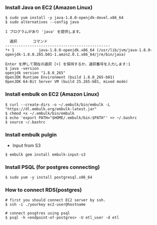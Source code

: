 ### Install Java on EC2 (Amazon Linux)
```
$ sudo yum install -y java-1.8.0-openjdk-devel.x86_64
$ sudo alternatives --config java

1 プログラムがあり 'java' を提供します。

  選択       コマンド
-----------------------------------------------
*+ 1           java-1.8.0-openjdk.x86_64 (/usr/lib/jvm/java-1.8.0-openjdk-1.8.0.265.b01-1.amzn2.0.1.x86_64/jre/bin/java)

Enter を押して現在の選択 [+] を保持するか、選択番号を入力します:1
$ java -version
openjdk version "1.8.0_265"
OpenJDK Runtime Environment (build 1.8.0_265-b01)
OpenJDK 64-Bit Server VM (build 25.265-b01, mixed mode)
```

### Install embulk on EC2 (Amazon Linux)
```
$ curl --create-dirs -o ~/.embulk/bin/embulk -L "https://dl.embulk.org/embulk-latest.jar"
$ chmod +x ~/.embulk/bin/embulk
$ echo 'export PATH="$HOME/.embulk/bin:$PATH"' >> ~/.bashrc
$ source ~/.bashrc
```

### Install embulk pulgin
- Input from S3
```
$ embulk gem install embulk-input-s3
```

### Install PSQL (for postgres connecting)
```
$ sudo yum -y install postgresql.x86_64
```
### How to connect RDS(postgres)
```
# first you should connect EC2 server by ssh.
$ ssh -i ./yourkey ec2-user@hostname

# connect posgtres using psql
$ psql -h <endpoint-of-postgres> -U etl_user -d etl
```
